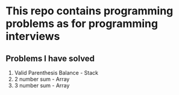 # This repo contains programming problems as for programming interviews

## Problems I have solved
1. Valid Parenthesis Balance - Stack
2. 2 number sum - Array
3. 3 number sum - Array
